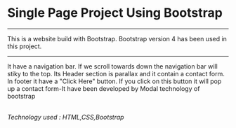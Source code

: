 <h1>Single Page Project Using Bootstrap</h1>
<hr/>
<p>This is a website build with Bootstrap. Bootstrap version 4 has been used in this project.</p>
<hr/>
<p>It have a navigation bar. If we scroll towards down the navigation bar will stiky to the top. Its Header section is parallax and it contain a contact form. In footer it have a "Click Here" button. If you click on this button it will pop up a contact form-It have been developed by Modal technology of bootstrap</p>

<br/> 
<i>Technology used : HTML,CSS,Bootstrap</i>